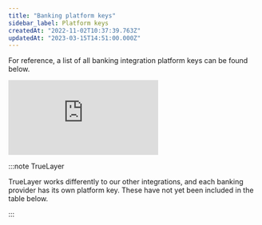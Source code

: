 ```yaml
---
title: "Banking platform keys"
sidebar_label: Platform keys
createdAt: "2022-11-02T10:37:39.763Z"
updatedAt: "2023-03-15T14:51:00.000Z"
---
```


For reference, a list of all banking integration platform keys can be found below.

<iframe
  src="https://knowledge.codat.io/integrations/platformkeys?integrationType=Banking"
  frameborder="0"
  style={{ top: 0, left: 0, width: "100%", height: "400px" }}
></iframe>

:::note TrueLayer

TrueLayer works differently to our other integrations, and each banking provider has its own platform key. These have not yet been included in the table below.

:::
